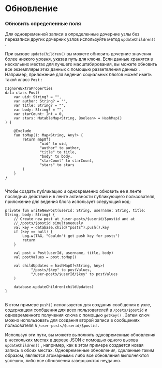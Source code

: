 # Обновление

### Обновить определенные поля

Для одновременной записи в определенные дочерние узлы без перезаписи других дочерних узлов используйте метод `updateChildren()` .

При вызове `updateChildren()` вы можете обновить дочерние значения более низкого уровня, указав путь для ключа. Если данные хранятся в нескольких местах для лучшего масштабирования, вы можете обновить все экземпляры этих данных с помощью разветвления данных . Например, приложение для ведения социальных блогов может иметь такой класс `Post` :

```
@IgnoreExtraProperties
data class Post(
    var uid: String? = "",
    var author: String? = "",
    var title: String? = "",
    var body: String? = "",
    var starCount: Int = 0,
    var stars: MutableMap<String, Boolean> = HashMap()
) {

    @Exclude
    fun toMap(): Map<String, Any?> {
        return mapOf(
                "uid" to uid,
                "author" to author,
                "title" to title,
                "body" to body,
                "starCount" to starCount,
                "stars" to stars
        )
    }
}
```

![](data:image/gif;base64,R0lGODlhAQABAPABAP///wAAACH5BAEKAAAALAAAAAABAAEAAAICRAEAOw==)![](data:image/gif;base64,R0lGODlhAQABAPABAP///wAAACH5BAEKAAAALAAAAAABAAEAAAICRAEAOw== "Click and drag to move")

Чтобы создать публикацию и одновременно обновить ее в ленте последних действий и в ленте активности публикующего пользователя, приложение для ведения блога использует следующий код:

```
private fun writeNewPost(userId: String, username: String, title: String, body: String) {
    // Create new post at /user-posts/$userid/$postid and at
    // /posts/$postid simultaneously
    val key = database.child("posts").push().key
    if (key == null) {
        Log.w(TAG, "Couldn't get push key for posts")
        return
    }

    val post = Post(userId, username, title, body)
    val postValues = post.toMap()

    val childUpdates = hashMapOf<String, Any>(
            "/posts/$key" to postValues,
            "/user-posts/$userId/$key" to postValues
    )

    database.updateChildren(childUpdates)
}
```

![](data:image/gif;base64,R0lGODlhAQABAPABAP///wAAACH5BAEKAAAALAAAAAABAAEAAAICRAEAOw==)![](data:image/gif;base64,R0lGODlhAQABAPABAP///wAAACH5BAEKAAAALAAAAAABAAEAAAICRAEAOw== "Click and drag to move")

В этом примере `push()` используется для создания сообщения в узле, содержащем сообщения для всех пользователей в `/posts/$postid` и одновременного получения ключа с помощью `getKey()` . Затем ключ можно использовать для создания второй записи в сообщениях пользователя в `/user-posts/$userid/$postid` .

Используя эти пути, вы можете выполнять одновременные обновления в нескольких местах в дереве JSON с помощью одного вызова `updateChildren()` , например, как в этом примере создается новая запись в обоих местах. Одновременные обновления, сделанные таким образом, являются атомарными: либо все обновления выполняются успешно, либо все обновления завершаются неудачно.
